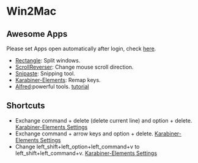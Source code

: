 # Win2Mac
## Awesome Apps
Please set Apps open automatically after login, check [here](https://support.apple.com/zh-cn/guide/mac-help/mh15189/mac).
+ [Rectangle](https://rectangleapp.com/): Split windows.
+ [ScrollReverser](https://pilotmoon.com/scrollreverser/): Change mouse scroll direction.
+ [Snipaste](https://www.snipaste.com/): Snipping tool.
+ [Karabiner-Elements](https://karabiner-elements.pqrs.org/): Remap keys.
+ [Alfred](https://www.alfredapp.com/):powerful tools. [tutorial](https://louiszhai.github.io/2018/05/31/alfred/#14-%E7%B3%BB%E7%BB%9F%E5%B8%B8%E7%94%A8%E5%91%BD%E4%BB%A4%E5%BF%AB%E6%8D%B7%E6%93%8D%E4%BD%9C)

## Shortcuts
+ Exchange command + delete (delete current line) and option + delete. [Karabiner-Elements Settings](https://ke-complex-modifications.pqrs.org/#ctrl_deletes_to_option_deletes)
+ Exchange command + arrow keys and option + delete. [Karabiner-Elements Settings](https://ke-complex-modifications.pqrs.org/#ctrl_arrows_to_option_arrows)
+ Change left_shift+left_option+left_command+v to left_shift+left_command+v. [Karabiner-Elements Settings]()
